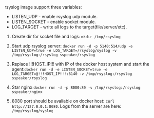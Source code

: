 rsyslog image support three variables:
* LISTEN_UDP - enable rsyslog udp module.
* LISTEN_SOCKET - enable socket module.
* LOG_TARGET - write all logs to the target(file/server/etc).

1. Create dir for socket file and logs: `mkdir /tmp/rsyslog`

2. Start udp rsyslog server: `docker run -d -p 5140:514/udp -e LISTEN_UDP=true -e LOG_TARGET=/rsyslog/syslog -v /tmp/rsyslog:/rsyslog sspeaker/rsyslog`

3. Replace !!!HOST_IP!!! with IP of the docker host system and start the agent:`docker run -d -e LISTEN_SOCKET=true -e LOG_TARGET=@!!!HOST_IP!!!:5140 -v /tmp/rsyslog:/rsyslog sspeaker/rsyslog`

4. Star nginx:`docker run -d -p 8080:80 -v /tmp/rsyslog:/rsyslog sspeaker/nginx`

5. 8080 port should be avaliable on docker host: `curl http://127.0.0.1:8080`. Logs from the server are here: `/tmp/rsyslog/syslog`
